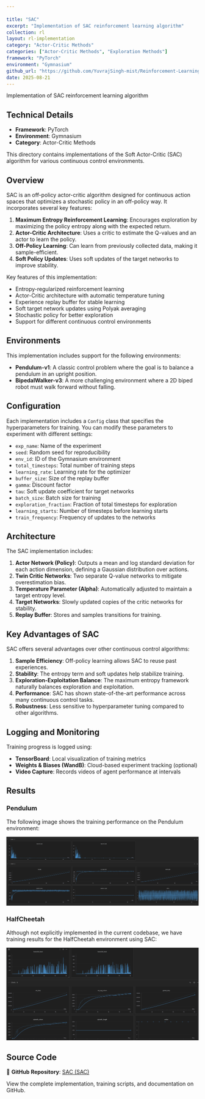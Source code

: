 ```yaml
---

title: "SAC"
excerpt: "Implementation of SAC reinforcement learning algorithm"
collection: rl
layout: rl-implementation
category: "Actor-Critic Methods"
categories: ["Actor-Critic Methods", "Exploration Methods"]
framework: "PyTorch"
environment: "Gymnasium"
github_url: "https://github.com/YuvrajSingh-mist/Reinforcement-Learning/tree/master/SAC"
date: 2025-08-21
---
```


Implementation of SAC reinforcement learning algorithm

## Technical Details
- **Framework**: PyTorch
- **Environment**: Gymnasium
- **Category**: Actor-Critic Methods

This directory contains implementations of the Soft Actor-Critic (SAC) algorithm for various continuous control environments.

## Overview

SAC is an off-policy actor-critic algorithm designed for continuous action spaces that optimizes a stochastic policy in an off-policy way. It incorporates several key features:

1. **Maximum Entropy Reinforcement Learning**: Encourages exploration by maximizing the policy entropy along with the expected return.
2. **Actor-Critic Architecture**: Uses a critic to estimate the Q-values and an actor to learn the policy.
3. **Off-Policy Learning**: Can learn from previously collected data, making it sample-efficient.
4. **Soft Policy Updates**: Uses soft updates of the target networks to improve stability.

Key features of this implementation:
- Entropy-regularized reinforcement learning
- Actor-Critic architecture with automatic temperature tuning
- Experience replay buffer for stable learning
- Soft target network updates using Polyak averaging
- Stochastic policy for better exploration
- Support for different continuous control environments

## Environments

This implementation includes support for the following environments:
- **Pendulum-v1**: A classic control problem where the goal is to balance a pendulum in an upright position.
- **BipedalWalker-v3**: A more challenging environment where a 2D biped robot must walk forward without falling.

## Configuration

Each implementation includes a `Config` class that specifies the hyperparameters for training. You can modify these parameters to experiment with different settings:

- `exp_name`: Name of the experiment
- `seed`: Random seed for reproducibility
- `env_id`: ID of the Gymnasium environment
- `total_timesteps`: Total number of training steps
- `learning_rate`: Learning rate for the optimizer
- `buffer_size`: Size of the replay buffer
- `gamma`: Discount factor
- `tau`: Soft update coefficient for target networks
- `batch_size`: Batch size for training
- `exploration_fraction`: Fraction of total timesteps for exploration
- `learning_starts`: Number of timesteps before learning starts
- `train_frequency`: Frequency of updates to the networks

## Architecture

The SAC implementation includes:

1. **Actor Network (Policy)**: Outputs a mean and log standard deviation for each action dimension, defining a Gaussian distribution over actions.
2. **Twin Critic Networks**: Two separate Q-value networks to mitigate overestimation bias.
3. **Temperature Parameter (Alpha)**: Automatically adjusted to maintain a target entropy level.
4. **Target Networks**: Slowly updated copies of the critic networks for stability.
5. **Replay Buffer**: Stores and samples transitions for training.

## Key Advantages of SAC

SAC offers several advantages over other continuous control algorithms:

1. **Sample Efficiency**: Off-policy learning allows SAC to reuse past experiences.
2. **Stability**: The entropy term and soft updates help stabilize training.
3. **Exploration-Exploitation Balance**: The maximum entropy framework naturally balances exploration and exploitation.
4. **Performance**: SAC has shown state-of-the-art performance across many continuous control tasks.
5. **Robustness**: Less sensitive to hyperparameter tuning compared to other algorithms.

## Logging and Monitoring

Training progress is logged using:
- **TensorBoard**: Local visualization of training metrics
- **Weights & Biases (WandB)**: Cloud-based experiment tracking (optional)
- **Video Capture**: Records videos of agent performance at intervals

## Results

### Pendulum

The following image shows the training performance on the Pendulum environment:

![Pendulum Training Results](https://raw.githubusercontent.com/YuvrajSingh-mist/Reinforcement-Learning/master/SAC/images/pendulum.png)

### HalfCheetah

Although not explicitly implemented in the current codebase, we have training results for the HalfCheetah environment using SAC:

![HalfCheetah Training Results](https://raw.githubusercontent.com/YuvrajSingh-mist/Reinforcement-Learning/master/SAC/images/halfcheetah.png)



## Source Code
📁 **GitHub Repository**: [SAC (SAC)](https://github.com/YuvrajSingh-mist/Reinforcement-Learning/tree/master/SAC)

View the complete implementation, training scripts, and documentation on GitHub.
